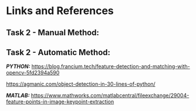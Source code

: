 # Links and References
## Task 2 - Manual Method:



## Task 2 - Automatic Method:

***PYTHON:***
https://blog.francium.tech/feature-detection-and-matching-with-opencv-5fd2394a590

https://agmanic.com/object-detection-in-30-lines-of-python/


***MATLAB:***
https://www.mathworks.com/matlabcentral/fileexchange/29004-feature-points-in-image-keypoint-extraction

